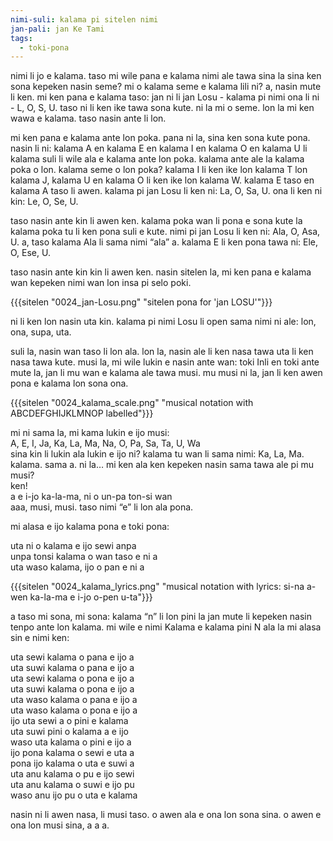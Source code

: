```yaml
---
nimi-suli: kalama pi sitelen nimi
jan-pali: jan Ke Tami
tags:
  - toki-pona
---
```

nimi li jo e kalama. taso mi wile pana e kalama nimi ale tawa sina la sina ken sona kepeken nasin seme? mi o kalama seme e kalama lili ni? a, nasin mute li ken. mi ken pana e kalama taso: jan ni li jan Losu - kalama pi nimi ona li ni - L, O, S, U. taso ni li ken ike tawa sona kute. ni la mi o seme. lon la mi ken wawa e kalama. taso nasin ante li lon.

mi ken pana e kalama ante lon poka. pana ni la, sina ken sona kute pona. nasin li ni: kalama A en kalama E en kalama I en kalama O en kalama U li kalama suli li wile ala e kalama ante lon poka. kalama ante ale la kalama poka o lon. kalama seme o lon poka? kalama I li ken ike lon kalama T lon kalama J, kalama U en kalama O li ken ike lon kalama W. kalama E taso en kalama A taso li awen. kalama pi jan Losu li ken ni: La, O, Sa, U. ona li ken ni kin: Le, O, Se, U.

taso nasin ante kin li awen ken. kalama poka wan li pona e sona kute la kalama poka tu li ken pona suli e kute. nimi pi jan Losu li ken ni: Ala, O, Asa, U. a, taso kalama Ala li sama nimi “ala” a. kalama E li ken pona tawa ni: Ele, O, Ese, U.

taso nasin ante kin kin li awen ken. nasin sitelen la, mi ken pana e kalama wan kepeken nimi wan lon insa pi selo poki.

{{{sitelen "0024_jan-Losu.png" "sitelen pona for 'jan LOSU'"}}}

ni li ken lon nasin uta kin. kalama pi nimi Losu li open sama nimi ni ale: lon, ona, supa, uta.

suli la, nasin wan taso li lon ala. lon la, nasin ale li ken nasa tawa uta li ken nasa tawa kute. musi la, mi wile lukin e nasin ante wan: toki Inli en toki ante mute la, jan li mu wan e kalama ale tawa musi. mu musi ni la, jan li ken awen pona e kalama lon sona ona.

{{{sitelen "0024_kalama_scale.png" "musical notation with ABCDEFGHIJKLMNOP labelled"}}}

mi ni sama la, mi kama lukin e ijo musi:  
A, E, I, Ja, Ka, La, Ma, Na, O, Pa, Sa, Ta, U, Wa  
sina kin li lukin ala lukin e ijo ni? kalama tu wan li sama nimi: Ka, La, Ma. kalama. sama a. ni la… mi ken ala ken kepeken nasin sama tawa ale pi mu musi?  
ken!  
a e i-jo ka-la-ma, ni o un-pa ton-si wan  
aaa, musi, musi. taso nimi “e” li lon ala pona.  

mi alasa e ijo kalama pona e toki pona:

uta ni o kalama e ijo sewi anpa  
unpa tonsi kalama o wan taso e ni a  
uta waso kalama, ijo o pan e ni a  

{{{sitelen "0024_kalama_lyrics.png" "musical notation with lyrics: si-na a-wen ka-la-ma e i-jo o-pen u-ta"}}}

a taso mi sona, mi sona: kalama “n” li lon pini la jan mute li kepeken nasin tenpo ante lon kalama. mi wile e nimi Kalama e kalama pini N ala la mi alasa sin e nimi ken:

uta sewi kalama o pana e ijo a  
uta suwi kalama o pana e ijo a  
uta sewi kalama o pona e ijo a  
uta suwi kalama o pona e ijo a  
uta waso kalama o pana e ijo a  
uta waso kalama o pona e ijo a  
ijo uta sewi a o pini e kalama  
uta suwi pini o kalama a e ijo  
waso uta kalama o pini e ijo a  
ijo pona kalama o sewi e uta a  
pona ijo kalama o uta e suwi a  
uta anu kalama o pu e ijo sewi  
uta anu kalama o suwi e ijo pu  
waso anu ijo pu o uta e kalama  

nasin ni li awen nasa, li musi taso. o awen ala e ona lon sona sina. o awen e ona lon musi sina, a a a.
